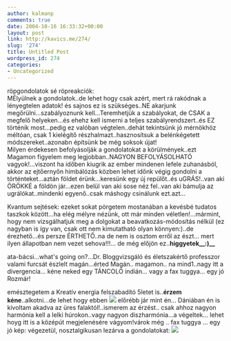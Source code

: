 ```yaml
---
author: kalmanp
comments: true
date: 2004-10-16 16:33:32+00:00
layout: post
link: http://kavics.me/274/
slug: '274'
title: Untitled Post
wordpress_id: 274
categories:
- Uncategorized
---
```


röpgondolatok sé röpreakciók:  
MÉlyülnek a gondolatok..de lehet hogy csak azért, mert rá rakódnak a lényegtelen adatok! és sajnos ez is szükséges..NE akarjunk megőrülni...szabályoznunk kell...Teremhetjük a szabályokat, de CSAK a megfelő helyeken...és ehehz kell ismerni a teljes szabályrendszert..és EZ történik most...pedig ez valóban végtelen..dehát tekintsünk jó mérnökhöz méltóan, csak 1 kielégítő részhalmazt..hasznosítsuk a belénkégetett módszereket..azonabn építsünk be még soksok újat!  
Milyen érdekesen befolyásolják a gondolatokat a körülmények..ezt Magamon figyelem meg legjobban..NAGYON BEFOLYÁSOLHATÓ vagyok!...viszont ha időben kiugrik az ember mindenen lefele zuhanásból, akkor az ejtőernyőn himbálózás közben lehet időnk végig gondolni a történteket...aztán földet érünk...keresünk egy új repülőt..és uGRÁS!..van aki ÖRÖKKÉ a földön jár...ezen belül van aki sose néz fel..van aki bámulja az ugrálókat..mindenki egyenő..csak máshogy csinálunk ezt.azt...




Kvantum sejtések: ezeket sokat pörgetem mostanában a kevésbé tudatos taszkok között...ha elég mélyre nézünk, ott már minden véletlen!...mármint, hogy nem vizsgálhatjuk meg a dolgokat a beavatkozás-módosítás nélkül (ez nagyban is így van, csak ott nem kimutatható olyan könnyen:)..de érezhető...és persze ÉRTHETŐ..na de nem is osztom erről az észt... mert ilyen állapotban nem vezet sehova!!!... de még előjön ez..**higgyetek__:)__**




ata-bácsi...what's going on?...Dr. Bloggvizsgáló és életszakértő professzor valami furcsát észlelt magán...érted Magán.. magamon.. na mind1..nagy itt a divergencia... kéne neked egy TÁNCOLÓ indián... vagy a fax tuggya... egy jó Rozmár!




emésztegetem a Kreatív energia felszabadító 5letet is..**érzem kéne**..alkotni...de lehet hogy ebben ![](http://kavics.freeblog.hu/Files/agyklon.JPG) előrébb jár mint én... Dániában én is kivoltam akadva az üres falaktól!..ismerem az érzést.. csak ahhoz nagyon harmónia kell a lelki húrokon..vagy nagyon diszharmónia...a végeltek... lehet hoyg itt is a középút megjelenésére vágyom!várok még .. fax tuggya ... egy jó kép: végezetül, nosztalgikusan lezárva a gondolatokat: ![](http://kavics.freeblog.hu/Files/yoyo.JPG)
